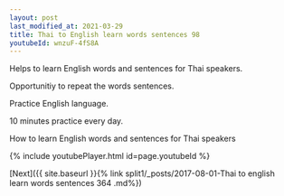 ```yaml
---
layout: post
last_modified_at: 2021-03-29
title: Thai to English learn words sentences 98 
youtubeId: wnzuF-4fS8A
---
```

 
 
Helps to learn English words and sentences for Thai speakers.

Opportunitiy to repeat the words sentences. 

Practice English language. 
 
10 minutes practice every day. 
 
How to learn English words and sentences for Thai speakers 
 
{% include youtubePlayer.html id=page.youtubeId %}
 
 
[Next]({{ site.baseurl }}{% link  split1/_posts/2017-08-01-Thai to english learn words sentences 364 .md%})
 
